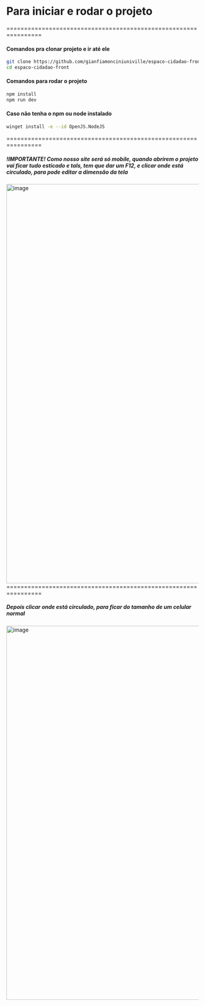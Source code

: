 # Para iniciar e rodar o projeto
================================================================
#### Comandos pra clonar projeto e ir até ele

```bash
git clone https://github.com/gianfiamonciniuniville/espaco-cidadao-front
cd espaco-cidadao-front 
```

#### Comandos para rodar o projeto
```sh
npm install
npm run dev
```

#### Caso não tenha o npm ou node instalado
```sh
winget install -e --id OpenJS.NodeJS
```
================================================================
##### !IMPORTANTE! Como nosso site será só mobile, quando abrirem o projeto vai ficar tudo esticado e tals, tem que dar um F12, e clicar onde está circulado, para pode editar a dimensão da tela
<img width="1811" height="1044" alt="image" src="https://github.com/user-attachments/assets/9408280e-5ddf-476d-a0a9-102ab235f746" />
================================================================

##### Depois clicar onde está circulado, para ficar do tamanho de um celular normal
<img width="1758" height="978" alt="image" src="https://github.com/user-attachments/assets/a0867ec1-befa-47d8-bd02-0f7c8e0d9009" />

